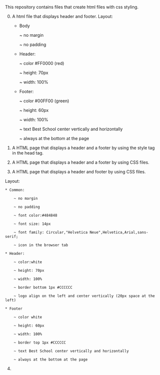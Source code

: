 This repository contains files that create html files with css styling.

0. A html file that displays header and footer.
Layout:

   * Body

        ~ no margin

        ~ no padding

    * Header:

        ~ color #FF0000 (red)

        ~ height: 70px

        ~ width: 100%

    * Footer:

        ~ color #00FF00 (green)

        ~ height: 60px

        ~ width: 100%

        ~ text Best School center vertically and horizontally

        ~ always at the bottom at the page
1. A HTML page that displays a header and a footer by using the style tag in the head tag.

2. A HTML page that displays a header and a footer by using CSS files.

3. A HTML page that displays a header and footer by using CSS files.

Layout:

    * Common:
        
        ~ no margin

        ~ no padding

        ~ font color:#484848

        ~ font size: 14px

        ~ font family: Circular,"Helvetica Neue",Helvetica,Arial,sans-serif;

        ~ icon in the browser tab

    * Header:

        ~ color:white

        ~ height: 70px

        ~ width: 100% 

        ~ border bottom 1px #CCCCCC

        ~ logo align on the left and center vertically (20px space at the left)

    * Footer

        ~ color white

        ~ height: 60px

        ~ width: 100%

        ~ border top 1px #CCCCCC

        ~ text Best School center vertically and horizontally

        ~ always at the bottom at the page

4. 